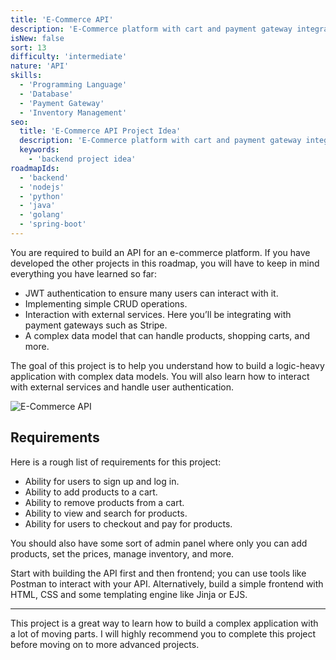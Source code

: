```yaml
---
title: 'E-Commerce API'
description: 'E-Commerce platform with cart and payment gateway integration.'
isNew: false
sort: 13
difficulty: 'intermediate'
nature: 'API'
skills:
  - 'Programming Language'
  - 'Database'
  - 'Payment Gateway'
  - 'Inventory Management'
seo:
  title: 'E-Commerce API Project Idea'
  description: 'E-Commerce platform with cart and payment gateway integration.'
  keywords:
    - 'backend project idea'
roadmapIds:
  - 'backend'
  - 'nodejs'
  - 'python'
  - 'java'
  - 'golang'
  - 'spring-boot'
---
```


You are required to build an API for an e-commerce platform. If you have developed the other projects in this roadmap, you will have to keep in mind everything you have learned so far:

- JWT authentication to ensure many users can interact with it.
- Implementing simple CRUD operations.
- Interaction with external services. Here you’ll be integrating with payment gateways such as Stripe.
- A complex data model that can handle products, shopping carts, and more.

The goal of this project is to help you understand how to build a logic-heavy application with complex data models. You will also learn how to interact with external services and handle user authentication.

![E-Commerce API](https://assets.roadmap.sh/guest/simple-ecommerce-api-thzqo.png)

## Requirements

Here is a rough list of requirements for this project:

- Ability for users to sign up and log in.
- Ability to add products to a cart.
- Ability to remove products from a cart.
- Ability to view and search for products.
- Ability for users to checkout and pay for products.

You should also have some sort of admin panel where only you can add products, set the prices, manage inventory, and more.

Start with building the API first and then frontend; you can use tools like Postman to interact with your API. Alternatively, build a simple frontend with HTML, CSS and some templating engine like Jinja or EJS.

<hr />

This project is a great way to learn how to build a complex application with a lot of moving parts. I will highly recommend you to complete this project before moving on to more advanced projects.